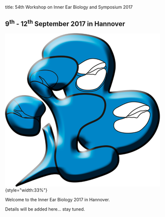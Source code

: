 title: 54th Workshop on Inner Ear Biology and Symposium 2017

<!-- adding a "title: ..." atop defines how this pages should show up in the menu. Otherwise just the file/dir name would be used.
The title is also shown in big above the page on vianna.de (not on github) -->


## 9<sup>th</sup> - 12<sup>th</sup> September 2017 in Hannover

![Logo IEB](Logo.png){style="width:33%"}

Welcome to the Inner Ear Biology 2017 in Hannover.


Details will be added here... stay tuned.
